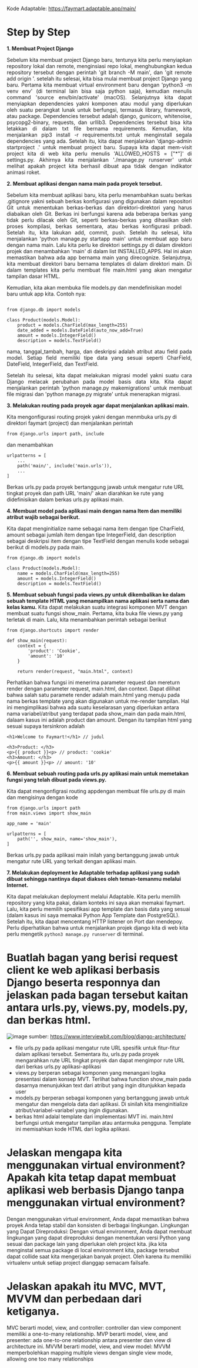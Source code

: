 Kode Adaptable: https://faymart.adaptable.app/main/

# Step by Step
**1. Membuat Project Django**

<p align="justify">Sebelum kita membuat project Django baru, tentunya kita perlu menyiapkan repository lokal dan remote, menginsiasi repo lokal, menghubungkan kedua repository tersebut dengan perintah 'git branch -M main', dan 'git remote add origin <URL_REPO>'. setelah itu selesai, kita bisa mulai membuat project Django yang baru. Pertama kita membuat virtual environment baru dengan 'python3 -m venv env' (di terminal lain bisa saja python saja), kemudian menulis command 'source env/bin/activate' (macOS).
Selanjutnya kita dapat menyiapkan dependencies yakni komponen atau modul yang diperlukan oleh suatu perangkat lunak untuk berfungsi, termasuk library, framework, atau package. Dependencies tersebut adalah django, gunicorn, whitenoise, psycopg2-binary, requests, dan urllib3. Dependencies tersebut bisa kita letakkan di dalam txt file bernama requirements. Kemudian, kita menjalankan pip3 install -r requirements.txt untuk menginstall segala dependencies yang ada. Setelah itu, kita dapat menjalankan 'django-admin startproject <NAMA PROJECT> .' untuk membuat project baru. Supaya kita dapat mem-visit project kita di web kita perlu menulis 'ALLOWED_HOSTS = ["*"]' di settings.py. Akhirnya kita menjalankan './manage.py runserver' untuk melihat apakah project kita berhasil dibuat apa tidak dengan indikator animasi roket. </p>

**2. Membuat aplikasi dengan nama main pada proyek tersebut.**

<p align="justify">Sebelum kita membuat aplikasi baru, kita perlu menambahkan suatu berkas .gitignore yakni sebuah berkas konfigurasi yang digunakan dalam repositori Git untuk menentukan berkas-berkas dan direktori-direktori yang harus diabaikan oleh Git. Berkas ini berfungsi karena ada beberapa berkas yang tidak perlu dilacak oleh Git, seperti berkas-berkas yang dihasilkan oleh proses kompilasi, berkas sementara, atau berkas konfigurasi pribadi. Setelah itu, kita lakukan add, commit, push.
Setelah itu selesai, kita menjalankan 'python manage.py startapp main' untuk membuat app baru dengan nama main. Lalu kita perlu ke direktori settings.py di dalam direktori projek dan menambahkan 'main' di dalam list INSTALLED_APPS. Hal ini akan memastikan bahwa ada app bernama main yang direcognize. Selanjutnya, kita membuat direktori baru bernama templates di dalam direktori main. Di dalam templates kita perlu membuat file main.html yang akan mengatur tampilan dasar HTML.</p>
Kemudian, kita akan membuka file models.py dan mendefinisikan model baru untuk app kita. Contoh nya:

```

from django.db import models

class Product(models.Model): 
    product = models.CharField(max_length=255) 
    date_added = models.DateField(auto_now_add=True) 
    amount = models.IntegerField() 
    description = models.TextField()
```

<p align="justify">nama, tanggal_tambah, harga, dan deskripsi adalah atribut atau field pada model. Setiap field memiliki tipe data yang sesuai seperti CharField, DateField, IntegerField, dan TextField.</p>

<p align="justify">Setelah itu selesai, kita dapat melakukan migrasi model yakni suatu cara Django melacak perubahan pada model basis data kita.
Kita dapat menjalankan perintah 'python manage.py makemigrations' untuk membuat file migrasi dan 'python manage.py migrate' untuk menerapkan migrasi.


**3. Melakukan routing pada proyek agar dapat menjalankan aplikasi main.**


Kita mengonfigurasi routing projek yakni dengan menmbuka urls.py di direktori faymart (project) dan menjalankan perintah
```
from django.urls import path, include
```
 dan menambahkan
```
urlpatterns = [
    ...
    path('main/', include('main.urls')),
    ...
]
```
Berkas urls.py pada proyek bertanggung jawab untuk mengatur rute URL tingkat proyek dan path URL 'main/' akan diarahkan ke rute yang didefinisikan dalam berkas urls.py aplikasi main.

**4.  Membuat model pada aplikasi main dengan nama Item dan memiliki atribut wajib sebagai berikut.**

Kita dapat menginitialize name sebagai nama item dengan tipe CharField, amount sebagai jumlah item dengan tipe IntegerField, dan description sebagai deskripsi item dengan tipe TextField dengan menulis kode sebagai berikut di models.py pada main.

```
from django.db import models

class Product(models.Model):
    name = models.CharField(max_length=255)
    amount = models.IntegerField()
    description = models.TextField()
```

**5. Membuat sebuah fungsi pada views.py untuk dikembalikan ke dalam sebuah template HTML yang menampilkan nama aplikasi serta nama dan kelas kamu.**
Kita dapat melakukan suatu integrasi komponen MVT dengan membuat suatu fungsi show_main. Pertama, kita buka file views.py yang terletak di main. Lalu, kita menambahkan perintah sebagai berikut</p>

```
from django.shortcuts import render

def show_main(request):
    context = {
        'product': 'Cookie',
        'amount': '10'
    }

    return render(request, "main.html", context)
```

Perhatikan bahwa fungsi ini menerima parameter request dan mereturn render dengan parameter request, main.html, dan context. Dapat dilihat bahwa salah satu paramete render adalah main.html yang menuju pada nama berkas template yang akan digunakan untuk me-render tampilan. Hal ini mengimplikasi bahwa ada suatu keselarasan yang diperlukan antara nama variabel/atribut yang terdapat pada show_main dan pada main.html, dalaam kasus ini adalah product dan amount. Dengan itu tampilan html yang sesuai supaya tersinkron adalah

```
<h1>Welcome to Faymart!</h1> // judul

<h3>Product: </h3> 
<p>{{ product }}<p> // product: 'cookie'
<h3>Amount: </h3>
<p>{{ amount }}<p> // amount: '10'
```

**6. Membuat sebuah routing pada urls.py aplikasi main untuk memetakan fungsi yang telah dibuat pada views.py.**

Kita dapat mengonfigrasi routing appdengan membuat file urls.py di main dan mengisinya dengan kode

```
from django.urls import path
from main.views import show_main

app_name = 'main'

urlpatterns = [
    path('', show_main, name='show_main'),
]
```

Berkas urls.py pada aplikasi main inilah yang bertanggung jawab untuk mengatur rute URL yang terkait dengan aplikasi main.

**7. Melakukan deployment ke Adaptable terhadap aplikasi yang sudah dibuat sehingga nantinya dapat diakses oleh teman-temanmu melalui Internet.**

Kita dapat melakukan deployment melalui Adaptable. Kita perlu memilih repository yang kita pakai, dalam konteks ini saya akan memakai faymart. Lalu, kita perlu memilih spesifikasi app template dan basis data yang sesuai (dalam kasus ini saya memakai Python App Template dan PostgreSQL). Setelah itu, kita dapat mencentang HTTP listener on Port dan mendepoy. Perlu diperhatikan bahwa untuk menjalankan projek django kita di web kita perlu mengetik ```python3 manage.py runserver``` di terminal.


# Buatlah bagan yang berisi request client ke web aplikasi berbasis Django beserta responnya dan jelaskan pada bagan tersebut kaitan antara urls.py, views.py, models.py, dan berkas html.
![image](https://github.com/farrelayman09/faymart/assets/125422538/43de6f41-e96b-4905-8adc-0e4cd3c654f3)
sumber: https://www.interviewbit.com/blog/django-architecture/

- file urls.py pada aplikasi mengatur rute URL spesifik untuk fitur-fitur dalam aplikasi tersebut. Sementara itu, urls.py pada proyek mengarahkan rute URL tingkat proyek dan dapat mengimpor rute URL dari berkas urls.py aplikasi-aplikasi
- views.py berperan sebagai komponen yang menangani logika presentasi dalam konsep MVT. Terlihat bahwa function show_main pada dasarnya menunjukkan text dari atribut yang ingin ditunjukkan kepada user
- models.py berperan sebagai komponen yang bertanggung jawab untuk mengatur dan mengelola data dari aplikasi. Di sinilah kita menginitialize atribut/variabel-variabel yang ingin digunakan.
- berkas html adalal template dari implementasi MVT ini. main.html berfungsi untuk mengatur tampilan atau antarmuka pengguna. Template ini memisahkan kode HTML dari logika aplikasi.

# Jelaskan mengapa kita menggunakan virtual environment? Apakah kita tetap dapat membuat aplikasi web berbasis Django tanpa menggunakan virtual environment?
Dengan menggunakan virtual environment, Anda dapat memastikan bahwa proyek Anda tetap stabil dan konsisten di berbagai lingkungan. Lingkungan yang Dapat Direproduksi: Dengan virtual environment, Anda dapat membuat lingkungan yang dapat direproduksi dengan menentukan versi Python yang sesuai dan package lain yang diperlukan oleh project kita. jika kita menginstal semua package di local environment kita, package tersebut dapat collide saat kita mengerjakan banyak project. Oleh karena itu memiliki virtualenv untuk setiap project dianggap semacam failsafe.

# Jelaskan apakah itu MVC, MVT, MVVM dan perbedaan dari ketiganya.
MVC berarti model, view, and controller:  controller dan view component memiliki a one-to-many relationship. 
MVP berarti model, view, and presenter: ada one-to-one relationship antara presenter dan view di architecture ini.
MVVM berarti model, view, and view model: MVVM memperbolehkan mapping multiple views dengan single view mode, allowing one too many relationships
